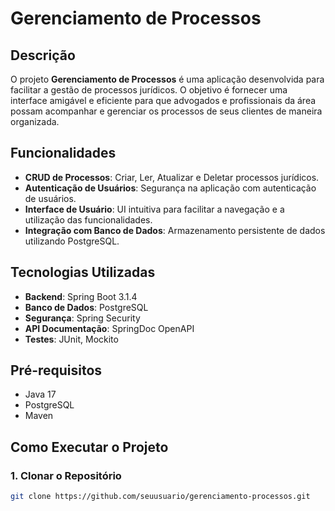 # Gerenciamento de Processos

## Descrição

O projeto **Gerenciamento de Processos** é uma aplicação desenvolvida para facilitar a gestão de processos jurídicos. O objetivo é fornecer uma interface amigável e eficiente para que advogados e profissionais da área possam acompanhar e gerenciar os processos de seus clientes de maneira organizada.

## Funcionalidades

- **CRUD de Processos**: Criar, Ler, Atualizar e Deletar processos jurídicos.
- **Autenticação de Usuários**: Segurança na aplicação com autenticação de usuários.
- **Interface de Usuário**: UI intuitiva para facilitar a navegação e a utilização das funcionalidades.
- **Integração com Banco de Dados**: Armazenamento persistente de dados utilizando PostgreSQL.

## Tecnologias Utilizadas

- **Backend**: Spring Boot 3.1.4
- **Banco de Dados**: PostgreSQL
- **Segurança**: Spring Security
- **API Documentação**: SpringDoc OpenAPI
- **Testes**: JUnit, Mockito

## Pré-requisitos

- Java 17
- PostgreSQL
- Maven

## Como Executar o Projeto

### 1. Clonar o Repositório

```bash
git clone https://github.com/seuusuario/gerenciamento-processos.git
